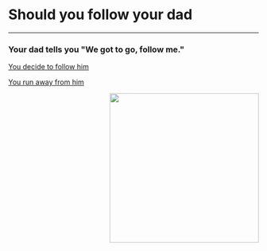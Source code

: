 # Should you follow your dad
---

### Your dad tells you "We got to go, follow me."

[You decide to follow him](following.md)

[You run away from him](run.md)

<img src="https://github.com/fatjond0413/CYOA/assets/146867501/d24991f6-f17f-4f00-9809-faadf295ff3a" img align="right" width="300">

